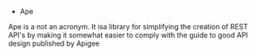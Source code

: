* Ape

Ape is a not an acronym.  It isa library for simplifying the creation of REST API's by making it somewhat easier
to comply with the guide to good API design published by Apigee